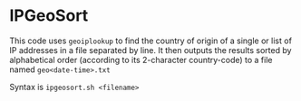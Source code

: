 # IPGeoSort
This code uses ``geoiplookup`` to find the country of origin
of a single or list of IP addresses in a file separated by line.
It then outputs the results sorted by alphabetical order (according
to its 2-character country-code)  to a file named ``geo<date-time>.txt``

Syntax is ``ipgeosort.sh <filename>``
